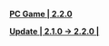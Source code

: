 **[PC Game | 2.2.0](https://autopatchos.starrails.com/client/download/20240425223839_3VWucOmMCTBJ9kl2/PC/StarRail_2.2.0.zip)**    

**[Update | 2.1.0 -> 2.2.0 | ](https://autopatchos.starrails.com/client/hkrpg_global/35/game_2.1.0_2.2.0_hdiff_oAD65M4PktiBCKp3.zip)**